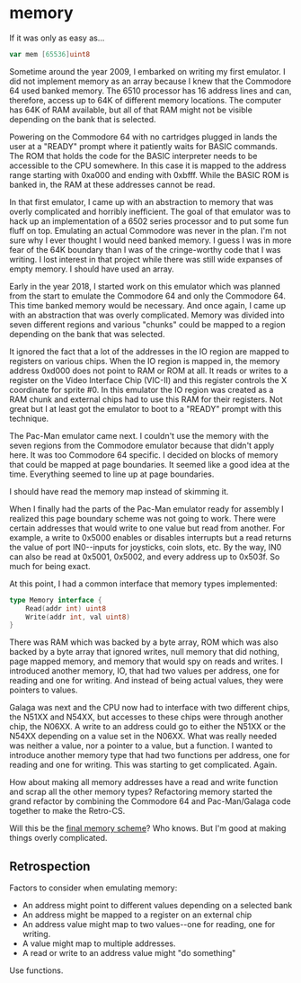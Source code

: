 # memory

If it was only as easy as...

```go
var mem [65536]uint8
```

Sometime around the year 2009, I embarked on writing my first emulator. I did not implement memory as an array because I knew that the Commodore 64 used banked memory. The 6510 processor has 16 address lines and can, therefore, access up to 64K of different memory locations. The computer has 64K of RAM available, but all of that RAM might not be visible depending on the bank that is selected.

Powering on the Commodore 64 with no cartridges plugged in lands the user at a "READY" prompt where it patiently waits for BASIC commands. The ROM that holds the code for the BASIC interpreter needs to be accessible to the CPU somewhere. In this case it is mapped to the address range starting with 0xa000 and ending with 0xbfff. While the BASIC ROM is banked in, the RAM at these addresses cannot be read.

In that first emulator, I came up with an abstraction to memory that was overly complicated and horribly inefficient. The goal of that emulator was to hack up an implementation of a 6502 series processor and to put some fun fluff on top. Emulating an actual Commodore was never in the plan. I'm not sure why I ever thought I would need banked memory. I guess I was in more fear of the 64K boundary than I was of the cringe-worthy code that I was writing. I lost interest in that project while there was still wide expanses of empty memory. I should have used an array.

Early in the year 2018, I started work on this emulator which was planned from the start to emulate the Commodore 64 and only the Commodore 64. This time banked memory would be necessary. And once again, I came up with an abstraction that was overly complicated. Memory was divided into seven different regions and various "chunks" could be mapped to a region depending on the bank that was selected.

It ignored the fact that a lot of the addresses in the IO region are mapped to registers on various chips. When the IO region is mapped in, the memory address 0xd000 does not point to RAM or ROM at all. It reads or writes to a register on the Video Interface Chip (VIC-II) and this register controls the X coordinate for sprite #0. In this emulator the IO region was created as a RAM chunk and external chips had to use this RAM for their registers. Not great but I at least got the emulator to boot to a "READY" prompt with this technique.

The Pac-Man emulator came next. I couldn't use the memory with the seven regions from the Commodore emulator because that didn't apply here. It was too Commodore 64 specific. I decided on blocks of memory that could be mapped at page boundaries. It seemed like a good idea at the time. Everything seemed to line up at page boundaries.

I should have read the memory map instead of skimming it.

When I finally had the parts of the Pac-Man emulator ready for assembly I realized this page boundary scheme was not going to work. There were certain addresses that would write to one value but read from another. For example, a write to 0x5000 enables or disables interrupts but a read returns the value of port IN0--inputs for joysticks, coin slots, etc. By the way, IN0 can also be read at 0x5001, 0x5002, and every address up to 0x503f. So much for being exact.

At this point, I had a common interface that memory types implemented:

```go
type Memory interface {
    Read(addr int) uint8
    Write(addr int, val uint8)
}
```
There was RAM which was backed by a byte array, ROM which was also backed by a byte array that ignored writes, null memory that did nothing, page mapped memory, and memory that would spy on reads and writes. I introduced another memory, IO, that had two values per address, one for reading and one for writing. And instead of being actual values, they were pointers to values.

Galaga was next and the CPU now had to interface with two different chips,
the N51XX and N54XX, but accesses to these chips were through another chip, the N06XX. A write to an address could go to either the N51XX or the N54XX depending on a value set in the N06XX. What was really needed was neither a value, nor a pointer to a value, but a function. I wanted to introduce another memory type that had two functions per address, one for reading and one for writing. This was starting to get complicated. Again.

How about making all memory addresses have a read and write function and scrap all the other memory types? Refactoring memory started the grand refactor by combining the Commodore 64 and Pac-Man/Galaga code together to make the Retro-CS.

Will this be the [final memory scheme](https://godoc.org/github.com/blackchip-org/retro-cs/rcs#Memory)? Who knows. But I'm good at making things overly complicated.

## Retrospection

Factors to consider when emulating memory:

- An address might point to different values depending on a selected bank
- An address might be mapped to a register on an external chip
- An address value might map to two values--one for reading, one for writing.
- A value might map to multiple addresses.
- A read or write to an address value might "do something"

Use functions.





